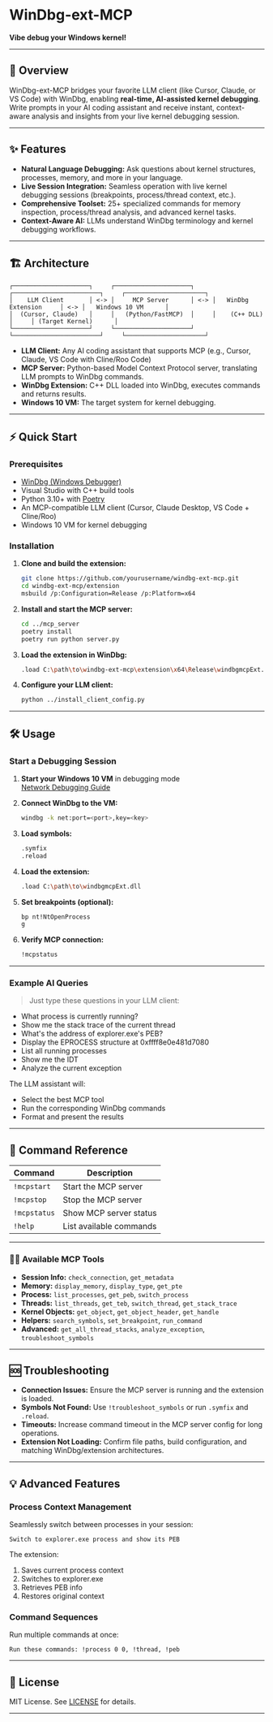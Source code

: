 # WinDbg-ext-MCP

**Vibe debug your Windows kernel!**

---

## 🚀 Overview

WinDbg-ext-MCP bridges your favorite LLM client (like Cursor, Claude, or VS Code) with WinDbg, enabling **real-time, AI-assisted kernel debugging**. Write prompts in your AI coding assistant and receive instant, context-aware analysis and insights from your live kernel debugging session.

---

## ✨ Features

- **Natural Language Debugging:** Ask questions about kernel structures, processes, memory, and more in your language.
- **Live Session Integration:** Seamless operation with live kernel debugging sessions (breakpoints, process/thread context, etc.).
- **Comprehensive Toolset:** 25+ specialized commands for memory inspection, process/thread analysis, and advanced kernel tasks.
- **Context-Aware AI:** LLMs understand WinDbg terminology and kernel debugging workflows.

---

## 🏗️ Architecture

```plaintext
┌─────────────────────┐     ┌─────────────────────┐     ┌────────────────────────┐     ┌──────────────────────┐
│    LLM Client       │ <-> │     MCP Server      │ <-> │   WinDbg Extension     │ <-> │   Windows 10 VM      │
│  (Cursor, Claude)   │     │   (Python/FastMCP)  │     │    (C++ DLL)           │     │ (Target Kernel)      │
└─────────────────────┘     └─────────────────────┘     └────────────────────────┘     └──────────────────────┘
```

- **LLM Client:** Any AI coding assistant that supports MCP (e.g., Cursor, Claude, VS Code with Cline/Roo Code)
- **MCP Server:** Python-based Model Context Protocol server, translating LLM prompts to WinDbg commands.
- **WinDbg Extension:** C++ DLL loaded into WinDbg, executes commands and returns results.
- **Windows 10 VM:** The target system for kernel debugging.

---

## ⚡ Quick Start

### Prerequisites

- [WinDbg (Windows Debugger)](https://developer.microsoft.com/en-us/windows/downloads/windows-sdk/)
- Visual Studio with C++ build tools
- Python 3.10+ with [Poetry](https://python-poetry.org/)
- An MCP-compatible LLM client (Cursor, Claude Desktop, VS Code + Cline/Roo)
- Windows 10 VM for kernel debugging

### Installation

1. **Clone and build the extension:**
   ```sh
   git clone https://github.com/yourusername/windbg-ext-mcp.git
   cd windbg-ext-mcp/extension
   msbuild /p:Configuration=Release /p:Platform=x64
   ```

2. **Install and start the MCP server:**
   ```sh
   cd ../mcp_server
   poetry install
   poetry run python server.py
   ```

3. **Load the extension in WinDbg:**
   ```sh
   .load C:\path\to\windbg-ext-mcp\extension\x64\Release\windbgmcpExt.dll
   ```

4. **Configure your LLM client:**
   ```sh
   python ../install_client_config.py
   ```

---

## 🛠️ Usage

### Start a Debugging Session

1. **Start your Windows 10 VM** in debugging mode  
   [Network Debugging Guide](https://learn.microsoft.com/en-us/windows-hardware/drivers/debugger/setting-up-network-debugging-of-a-virtual-machine-host)

2. **Connect WinDbg to the VM:**
   ```sh
   windbg -k net:port=<port>,key=<key>
   ```

3. **Load symbols:**
   ```sh
   .symfix
   .reload
   ```

4. **Load the extension:**
   ```sh
   .load C:\path\to\windbgmcpExt.dll
   ```

5. **Set breakpoints (optional):**
   ```sh
   bp nt!NtOpenProcess
   g
   ```

6. **Verify MCP connection:**
   ```sh
   !mcpstatus
   ```

---

### Example AI Queries

> Just type these questions in your LLM client:

- What process is currently running?
- Show me the stack trace of the current thread
- What's the address of explorer.exe's PEB?
- Display the EPROCESS structure at 0xffff8e0e481d7080
- List all running processes
- Show me the IDT
- Analyze the current exception

The LLM assistant will:
- Select the best MCP tool
- Run the corresponding WinDbg commands
- Format and present the results

---

## 🧰 Command Reference

| Command         | Description                         |
|-----------------|-------------------------------------|
| `!mcpstart`     | Start the MCP server                |
| `!mcpstop`      | Stop the MCP server                 |
| `!mcpstatus`    | Show MCP server status              |
| `!help`         | List available commands             |

---

### 🧑‍💻 Available MCP Tools

- **Session Info:** `check_connection`, `get_metadata`
- **Memory:** `display_memory`, `display_type`, `get_pte`
- **Process:** `list_processes`, `get_peb`, `switch_process`
- **Threads:** `list_threads`, `get_teb`, `switch_thread`, `get_stack_trace`
- **Kernel Objects:** `get_object`, `get_object_header`, `get_handle`
- **Helpers:** `search_symbols`, `set_breakpoint`, `run_command`
- **Advanced:** `get_all_thread_stacks`, `analyze_exception`, `troubleshoot_symbols`

---

## 🆘 Troubleshooting

- **Connection Issues:** Ensure the MCP server is running and the extension is loaded.
- **Symbols Not Found:** Use `!troubleshoot_symbols` or run `.symfix` and `.reload`.
- **Timeouts:** Increase command timeout in the MCP server config for long operations.
- **Extension Not Loading:** Confirm file paths, build configuration, and matching WinDbg/extension architectures.

---

## 💡 Advanced Features

### Process Context Management

Seamlessly switch between processes in your session:

```text
Switch to explorer.exe process and show its PEB
```
The extension:
1. Saves current process context
2. Switches to explorer.exe
3. Retrieves PEB info
4. Restores original context

### Command Sequences

Run multiple commands at once:

```text
Run these commands: !process 0 0, !thread, !peb
```

---

## 📄 License

MIT License. See [LICENSE](LICENSE) for details.

---